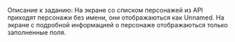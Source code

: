 Описание к заданию:
На экране со списком персонажей из API приходят персонажи без имени, они отображаються как Unnamed.
На экране с подробной информацией о персонаже отображаються только заполненные поля.
